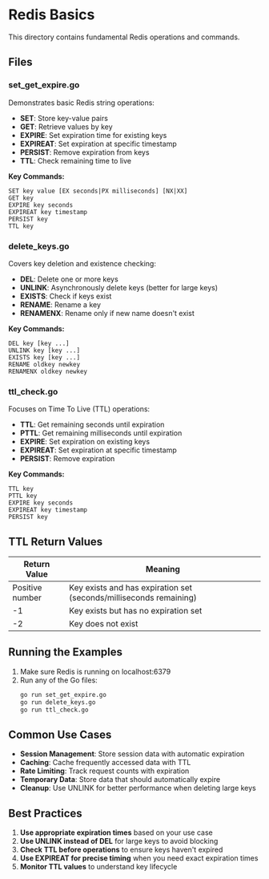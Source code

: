 # Redis Basics

This directory contains fundamental Redis operations and commands.

## Files

### set_get_expire.go
Demonstrates basic Redis string operations:
- **SET**: Store key-value pairs
- **GET**: Retrieve values by key
- **EXPIRE**: Set expiration time for existing keys
- **EXPIREAT**: Set expiration at specific timestamp
- **PERSIST**: Remove expiration from keys
- **TTL**: Check remaining time to live

**Key Commands:**
```redis
SET key value [EX seconds|PX milliseconds] [NX|XX]
GET key
EXPIRE key seconds
EXPIREAT key timestamp
PERSIST key
TTL key
```

### delete_keys.go
Covers key deletion and existence checking:
- **DEL**: Delete one or more keys
- **UNLINK**: Asynchronously delete keys (better for large keys)
- **EXISTS**: Check if keys exist
- **RENAME**: Rename a key
- **RENAMENX**: Rename only if new name doesn't exist

**Key Commands:**
```redis
DEL key [key ...]
UNLINK key [key ...]
EXISTS key [key ...]
RENAME oldkey newkey
RENAMENX oldkey newkey
```

### ttl_check.go
Focuses on Time To Live (TTL) operations:
- **TTL**: Get remaining seconds until expiration
- **PTTL**: Get remaining milliseconds until expiration
- **EXPIRE**: Set expiration on existing keys
- **EXPIREAT**: Set expiration at specific timestamp
- **PERSIST**: Remove expiration

**Key Commands:**
```redis
TTL key
PTTL key
EXPIRE key seconds
EXPIREAT key timestamp
PERSIST key
```

## TTL Return Values

| Return Value | Meaning |
|--------------|---------|
| Positive number | Key exists and has expiration set (seconds/milliseconds remaining) |
| -1 | Key exists but has no expiration set |
| -2 | Key does not exist |

## Running the Examples

1. Make sure Redis is running on localhost:6379
2. Run any of the Go files:
   ```bash
   go run set_get_expire.go
   go run delete_keys.go
   go run ttl_check.go
   ```

## Common Use Cases

- **Session Management**: Store session data with automatic expiration
- **Caching**: Cache frequently accessed data with TTL
- **Rate Limiting**: Track request counts with expiration
- **Temporary Data**: Store data that should automatically expire
- **Cleanup**: Use UNLINK for better performance when deleting large keys

## Best Practices

1. **Use appropriate expiration times** based on your use case
2. **Use UNLINK instead of DEL** for large keys to avoid blocking
3. **Check TTL before operations** to ensure keys haven't expired
4. **Use EXPIREAT for precise timing** when you need exact expiration times
5. **Monitor TTL values** to understand key lifecycle
